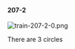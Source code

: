 #### 207-2
![train-207-2-0.png](https://github.com/lil-lab/nlvr/raw/master/nlvr/train/images/56/train-207-2-0.png "train-207-2-0.png")

There are 3 circles
